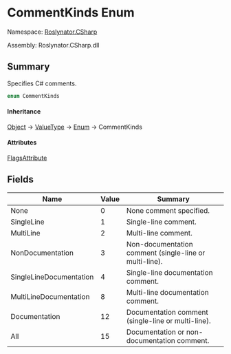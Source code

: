 # CommentKinds Enum

Namespace: [Roslynator.CSharp](../README.md)

Assembly: Roslynator\.CSharp\.dll

## Summary

Specifies C\# comments\.

```csharp
enum CommentKinds
```

#### Inheritance

[Object](https://docs.microsoft.com/en-us/dotnet/api/system.object) &#x2192; [ValueType](https://docs.microsoft.com/en-us/dotnet/api/system.valuetype) &#x2192; [Enum](https://docs.microsoft.com/en-us/dotnet/api/system.enum) &#x2192; CommentKinds

#### Attributes

[FlagsAttribute](https://docs.microsoft.com/en-us/dotnet/api/system.flagsattribute)

## Fields

| Name | Value | Summary |
| ---- | ----- | ------- |
| None | 0 | None comment specified\. |
| SingleLine | 1 | Single\-line comment\. |
| MultiLine | 2 | Multi\-line comment\. |
| NonDocumentation | 3 | Non\-documentation comment \(single\-line or multi\-line\)\. |
| SingleLineDocumentation | 4 | Single\-line documentation comment\. |
| MultiLineDocumentation | 8 | Multi\-line documentation comment\. |
| Documentation | 12 | Documentation comment \(single\-line or multi\-line\)\. |
| All | 15 | Documentation or non\-documentation comment\. |

